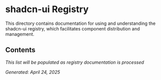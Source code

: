 # shadcn-ui Registry

This directory contains documentation for using and understanding the shadcn-ui registry, which facilitates component distribution and management.

## Contents

*This list will be populated as registry documentation is processed*

*Generated: April 24, 2025*